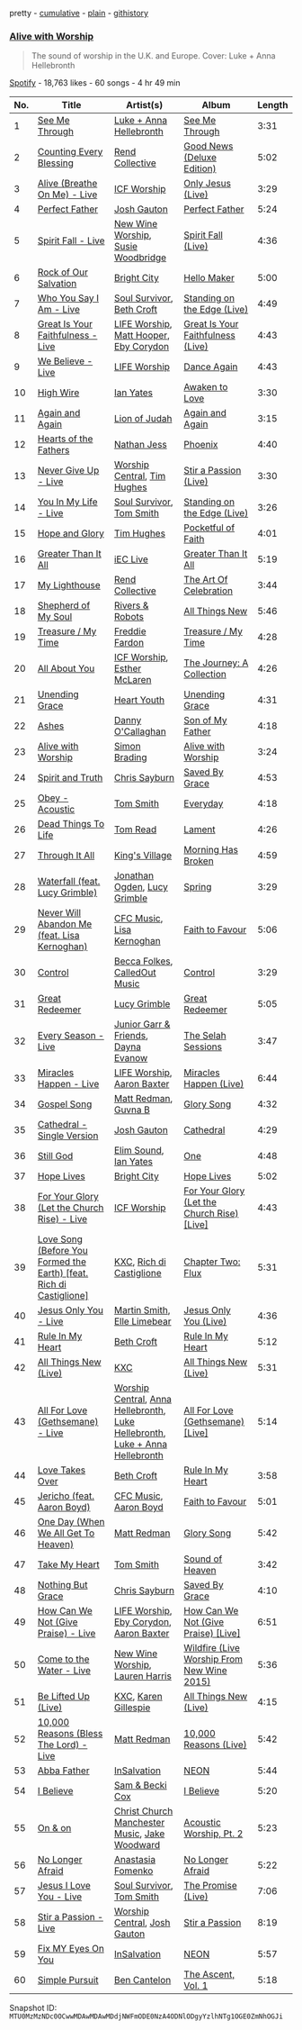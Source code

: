 pretty - [cumulative](/playlists/cumulative/37i9dQZF1DWVVia6qTpojp.md) - [plain](/playlists/plain/37i9dQZF1DWVVia6qTpojp) - [githistory](https://github.githistory.xyz/mackorone/spotify-playlist-archive/blob/main/playlists/plain/37i9dQZF1DWVVia6qTpojp)

### [Alive with Worship](https://open.spotify.com/playlist/37i9dQZF1DWVVia6qTpojp)

> The sound of worship in the U.K\. and Europe\. Cover: Luke + Anna Hellebronth

[Spotify](https://open.spotify.com/user/spotify) - 18,763 likes - 60 songs - 4 hr 49 min

| No. | Title | Artist(s) | Album | Length |
|---|---|---|---|---|
| 1 | [See Me Through](https://open.spotify.com/track/7eIGGb2xWI68Sy7FdL6I7S) | [Luke + Anna Hellebronth](https://open.spotify.com/artist/4WUF78qaUIBG0uH1JiDztL) | [See Me Through](https://open.spotify.com/album/01XGogRGWeoexvdA8VRp7T) | 3:31 |
| 2 | [Counting Every Blessing](https://open.spotify.com/track/0lATXmstYwzQjOLgkzvnEc) | [Rend Collective](https://open.spotify.com/artist/11Y54BxlxC3UIAUkU2eadQ) | [Good News \(Deluxe Edition\)](https://open.spotify.com/album/1do9XXkq2SLwDV7vsEjtjg) | 5:02 |
| 3 | [Alive \(Breathe On Me\) \- Live](https://open.spotify.com/track/73BDlgL6zIz7zUaMmSV4C7) | [ICF Worship](https://open.spotify.com/artist/0uw5aNQFG4WgdsqkElEHrW) | [Only Jesus \(Live\)](https://open.spotify.com/album/2dUvm3MOU8vX1pg4Y7SotK) | 3:29 |
| 4 | [Perfect Father](https://open.spotify.com/track/5nrxd3RYpoMfECStDyxk18) | [Josh Gauton](https://open.spotify.com/artist/4PLDTXCudiHDay44OSM79M) | [Perfect Father](https://open.spotify.com/album/772m7JkdTvKHLEeGesX44U) | 5:24 |
| 5 | [Spirit Fall \- Live](https://open.spotify.com/track/0BrMRDuSxaxcXmnK6Bsb8E) | [New Wine Worship](https://open.spotify.com/artist/2G5uXRzRvQILLfvQCsnSUV), [Susie Woodbridge](https://open.spotify.com/artist/7LWsLUT26iv49pBXRBnc4v) | [Spirit Fall \(Live\)](https://open.spotify.com/album/61pd8daetmghBrcQQWt8EF) | 4:36 |
| 6 | [Rock of Our Salvation](https://open.spotify.com/track/0xIWuowu94DVPnePfM04uX) | [Bright City](https://open.spotify.com/artist/5hYRBkg6k7yq787YZedMaR) | [Hello Maker](https://open.spotify.com/album/22pKUdahZtdO78K72hNK1j) | 5:00 |
| 7 | [Who You Say I Am \- Live](https://open.spotify.com/track/2dRF8tFKTM4aIr4wFJF3B0) | [Soul Survivor](https://open.spotify.com/artist/3jTzI8EpjES1TRYhWs34nm), [Beth Croft](https://open.spotify.com/artist/4jrrZymKmM0WolEJAqcMJP) | [Standing on the Edge \(Live\)](https://open.spotify.com/album/7CgRdhWMIwdE5fiqNmSdGl) | 4:49 |
| 8 | [Great Is Your Faithfulness \- Live](https://open.spotify.com/track/2j0XyBffFLVdzjoCA14hrI) | [LIFE Worship](https://open.spotify.com/artist/1ORYkhkN6flHlDSkWVsk4d), [Matt Hooper](https://open.spotify.com/artist/0SnNtSCuDx1RcvwMCau4vC), [Eby Corydon](https://open.spotify.com/artist/6EJe5fsw9zmyuJfYjCCezm) | [Great Is Your Faithfulness \(Live\)](https://open.spotify.com/album/0kZStc0KPbqHe12QmOtRY0) | 4:43 |
| 9 | [We Believe \- Live](https://open.spotify.com/track/6SKNe1vzI2lCiXMjHI2s43) | [LIFE Worship](https://open.spotify.com/artist/1ORYkhkN6flHlDSkWVsk4d) | [Dance Again](https://open.spotify.com/album/7emfFp80ctjRTh286w9S7u) | 4:43 |
| 10 | [High Wire](https://open.spotify.com/track/72Jdx4hBN0RFraojlQFJtV) | [Ian Yates](https://open.spotify.com/artist/1f4Ai5lRAeK0wameps1zqU) | [Awaken to Love](https://open.spotify.com/album/77Wtl0zGjDvP2SwAoowhuq) | 3:30 |
| 11 | [Again and Again](https://open.spotify.com/track/2VtvyiPReTN9c7l7co6a0X) | [Lion of Judah](https://open.spotify.com/artist/5xMljsTgyAQODxCMD7K2zH) | [Again and Again](https://open.spotify.com/album/2uH0NJYjekprSAWHx4IvQR) | 3:15 |
| 12 | [Hearts of the Fathers](https://open.spotify.com/track/4rMscpdIZheL0sT00z4lRr) | [Nathan Jess](https://open.spotify.com/artist/0toDS0sQ9LKILJv0E2IUR8) | [Phoenix](https://open.spotify.com/album/2T6f0uE9RlzWK6SylbV1Ll) | 4:40 |
| 13 | [Never Give Up \- Live](https://open.spotify.com/track/0WZmgpwkPU9rRW2zi1c8PI) | [Worship Central](https://open.spotify.com/artist/3i0j8jwJKHchZU40nbd2Xt), [Tim Hughes](https://open.spotify.com/artist/3z1cp4jtdPSklLE90162gh) | [Stir a Passion \(Live\)](https://open.spotify.com/album/7IzdGxMnvKHqR1jDXNzqIU) | 3:30 |
| 14 | [You In My Life \- Live](https://open.spotify.com/track/7ftliTeRSe2lWyPZsVRsgE) | [Soul Survivor](https://open.spotify.com/artist/3jTzI8EpjES1TRYhWs34nm), [Tom Smith](https://open.spotify.com/artist/4y7Cnogmk0fX6UXhGznDQk) | [Standing on the Edge \(Live\)](https://open.spotify.com/album/7CgRdhWMIwdE5fiqNmSdGl) | 3:26 |
| 15 | [Hope and Glory](https://open.spotify.com/track/3kFci2HGZar1xwmuOa5ijb) | [Tim Hughes](https://open.spotify.com/artist/3z1cp4jtdPSklLE90162gh) | [Pocketful of Faith](https://open.spotify.com/album/2pt5SvRTvMyYu0Hyh3r8fQ) | 4:01 |
| 16 | [Greater Than It All](https://open.spotify.com/track/7nZS25UXE5us79bjRCMFBC) | [iEC Live](https://open.spotify.com/artist/72YK2OUA9cDkaQvxWKQzhY) | [Greater Than It All](https://open.spotify.com/album/5XKnAmqhlqRG2yU5d48KkL) | 5:19 |
| 17 | [My Lighthouse](https://open.spotify.com/track/5AcdaSVQfLcUKMaqchfBie) | [Rend Collective](https://open.spotify.com/artist/11Y54BxlxC3UIAUkU2eadQ) | [The Art Of Celebration](https://open.spotify.com/album/5wqj3h35WV6FxeoFs6981b) | 3:44 |
| 18 | [Shepherd of My Soul](https://open.spotify.com/track/5JNhtYiyGpQQ6pDFtfpLLz) | [Rivers & Robots](https://open.spotify.com/artist/41yDmxekjnWShKi6nRmzZ4) | [All Things New](https://open.spotify.com/album/3jXUhc7v2rGvSJss6cxt6a) | 5:46 |
| 19 | [Treasure / My Time](https://open.spotify.com/track/5wIiyKlqYBsQrjX0RqavRY) | [Freddie Fardon](https://open.spotify.com/artist/47MKNB3zJLyXyFKsT5fSFm) | [Treasure / My Time](https://open.spotify.com/album/7nlDINiq8DFG1wVG7h2XUE) | 4:28 |
| 20 | [All About You](https://open.spotify.com/track/0qLqLMBQS5y3ZAbkc3MIGy) | [ICF Worship](https://open.spotify.com/artist/0uw5aNQFG4WgdsqkElEHrW), [Esther McLaren](https://open.spotify.com/artist/60J1UuxiGazhPIzIgwKULA) | [The Journey: A Collection](https://open.spotify.com/album/5E2ontsrR45lgUeC7cqen3) | 4:26 |
| 21 | [Unending Grace](https://open.spotify.com/track/3Bi99eLHgL2tSZWLTsX2YA) | [Heart Youth](https://open.spotify.com/artist/6jbkO5Hjow7xAqHUkGDSRB) | [Unending Grace](https://open.spotify.com/album/05qJIMapoGbfR24QLJy7V5) | 4:31 |
| 22 | [Ashes](https://open.spotify.com/track/7g9BylLROwXbWmP0xdkp8O) | [Danny O'Callaghan](https://open.spotify.com/artist/0jSoCYPN9A69XCLdF0USBj) | [Son of My Father](https://open.spotify.com/album/4gCHt9tejb6XrEBgoEq3bE) | 4:18 |
| 23 | [Alive with Worship](https://open.spotify.com/track/4AGEum8L2SEclpv676IU4C) | [Simon Brading](https://open.spotify.com/artist/5lXrZdj3SEDih1rxPeuSIZ) | [Alive with Worship](https://open.spotify.com/album/1juE8NS5CgqshKNeJ6Bac7) | 3:24 |
| 24 | [Spirit and Truth](https://open.spotify.com/track/4wzlJOsP5hnCaAcVlEcMFo) | [Chris Sayburn](https://open.spotify.com/artist/3YCIiIHJppDleYo4vq4AN9) | [Saved By Grace](https://open.spotify.com/album/5Rzg6slcH2u7Ipl0VqYUY1) | 4:53 |
| 25 | [Obey \- Acoustic](https://open.spotify.com/track/4K4bFzadyAYVm4UqSQR0dM) | [Tom Smith](https://open.spotify.com/artist/4y7Cnogmk0fX6UXhGznDQk) | [Everyday](https://open.spotify.com/album/4PRcGJ2cZjHTXjEpcraPu7) | 4:18 |
| 26 | [Dead Things To Life](https://open.spotify.com/track/1N6iHugrcCD36X7Jn5dcCK) | [Tom Read](https://open.spotify.com/artist/2KqFfpWJjwA1xr9ZxfIqmd) | [Lament](https://open.spotify.com/album/6V52ayLRHPyg54r8WTIrQl) | 4:26 |
| 27 | [Through It All](https://open.spotify.com/track/5tAka5imviCbmtCbg5HPBV) | [King's Village](https://open.spotify.com/artist/5u6qWLDqTeq7QL44pRFIIW) | [Morning Has Broken](https://open.spotify.com/album/2GHtPvnGsgu2rov7zFcwUO) | 4:59 |
| 28 | [Waterfall \(feat\. Lucy Grimble\)](https://open.spotify.com/track/6nnNPkofokKxTRDwL748CT) | [Jonathan Ogden](https://open.spotify.com/artist/2Q1d40J0u4IWGg4oZNPBZ7), [Lucy Grimble](https://open.spotify.com/artist/0d0ICZg8jE6D2RkDHCTIVq) | [Spring](https://open.spotify.com/album/0aT8MMYx6r4tN1W0ipTgOs) | 3:29 |
| 29 | [Never Will Abandon Me \(feat\. Lisa Kernoghan\)](https://open.spotify.com/track/2BdsN7xLtpiLM13MriURD4) | [CFC Music](https://open.spotify.com/artist/1sxkQQqbSOT9mHGULSSaoy), [Lisa Kernoghan](https://open.spotify.com/artist/6fv7gDy1yleB1cF1IsBfcH) | [Faith to Favour](https://open.spotify.com/album/53HN9gpuVa7ZRQyr36QEzg) | 5:06 |
| 30 | [Control](https://open.spotify.com/track/7qVe4ov5tPg2c8aWdmtli2) | [Becca Folkes](https://open.spotify.com/artist/6gNm3KPTOr2uiejwae6rHb), [CalledOut Music](https://open.spotify.com/artist/3VY7IlU2547DIC1ca88lRH) | [Control](https://open.spotify.com/album/4hqrDfpDCRmGsZFS3fpCYa) | 3:29 |
| 31 | [Great Redeemer](https://open.spotify.com/track/2JoojhYT5czjfxQF9YLyuJ) | [Lucy Grimble](https://open.spotify.com/artist/0d0ICZg8jE6D2RkDHCTIVq) | [Great Redeemer](https://open.spotify.com/album/0nX0WKiG9z8YqiKFqZaYiq) | 5:05 |
| 32 | [Every Season \- Live](https://open.spotify.com/track/3xj41KhhyHxkX893yLnprb) | [Junior Garr & Friends](https://open.spotify.com/artist/0uphFCmHEPD1ey1TJUUNCi), [Dayna Evanow](https://open.spotify.com/artist/0v3lycbra9EPX29pH6bDO0) | [The Selah Sessions](https://open.spotify.com/album/62dDbRFjWgSHEiJBQj8bzf) | 3:47 |
| 33 | [Miracles Happen \- Live](https://open.spotify.com/track/60OIzkdNY8T3OpzJhGOQPT) | [LIFE Worship](https://open.spotify.com/artist/1ORYkhkN6flHlDSkWVsk4d), [Aaron Baxter](https://open.spotify.com/artist/13L7riGLcJSvYPFudlFgO9) | [Miracles Happen \(Live\)](https://open.spotify.com/album/2fieO7Rirr0gKX8RGBuN1q) | 6:44 |
| 34 | [Gospel Song](https://open.spotify.com/track/3Oe4hBiUEnpE1Rw248f5x7) | [Matt Redman](https://open.spotify.com/artist/0bz9hDpUbAw5JElgEiuIYZ), [Guvna B](https://open.spotify.com/artist/3XgNFNKLstByGKqplDht0H) | [Glory Song](https://open.spotify.com/album/1NxngYgTVoZp0kDOe8EdDo) | 4:32 |
| 35 | [Cathedral \- Single Version](https://open.spotify.com/track/1f58yLGx0V9LO1SUCXRHTM) | [Josh Gauton](https://open.spotify.com/artist/4PLDTXCudiHDay44OSM79M) | [Cathedral](https://open.spotify.com/album/4ei8RLoVH7O6nrdWXENMu9) | 4:29 |
| 36 | [Still God](https://open.spotify.com/track/3RFp9S8ki6QfQxhYRCWkp7) | [Elim Sound](https://open.spotify.com/artist/66qGWtgWfDgz2dWok5E9FV), [Ian Yates](https://open.spotify.com/artist/1f4Ai5lRAeK0wameps1zqU) | [One](https://open.spotify.com/album/1AaUvbV62zJimSU8zFJEKV) | 4:48 |
| 37 | [Hope Lives](https://open.spotify.com/track/5TblOn6KkBhC6ECLhDakN2) | [Bright City](https://open.spotify.com/artist/5hYRBkg6k7yq787YZedMaR) | [Hope Lives](https://open.spotify.com/album/1NKqjGy5kGDTA1MmpzTkFf) | 5:02 |
| 38 | [For Your Glory \(Let the Church Rise\) \- Live](https://open.spotify.com/track/4jSmWqoQJ4aF8e3cJDVCm4) | [ICF Worship](https://open.spotify.com/artist/0uw5aNQFG4WgdsqkElEHrW) | [For Your Glory \(Let the Church Rise\) \[Live\]](https://open.spotify.com/album/6YwlzswWLAS3YO3EiaNRUg) | 4:43 |
| 39 | [Love Song \(Before You Formed the Earth\) \[feat\. Rich di Castiglione\]](https://open.spotify.com/track/3BuyzGAi93RKpEcKYZ3BNb) | [KXC](https://open.spotify.com/artist/4IRzqqB9lt9kxz86QP0kpO), [Rich di Castiglione](https://open.spotify.com/artist/7pDbEDvbu2vsq2BccIrBFy) | [Chapter Two: Flux](https://open.spotify.com/album/3Nv49ian9yCrowGCPGn7Zb) | 5:31 |
| 40 | [Jesus Only You \- Live](https://open.spotify.com/track/7ANBtFlxPmJkhkqQMvy7bT) | [Martin Smith](https://open.spotify.com/artist/7ISMNhe95QNLqHgsCHAVeu), [Elle Limebear](https://open.spotify.com/artist/7MCV4p3QmcYDMTfiE0ZWMD) | [Jesus Only You \(Live\)](https://open.spotify.com/album/21q9tq89gBSUllwlU4VsvK) | 4:36 |
| 41 | [Rule In My Heart](https://open.spotify.com/track/59UpBfd5XNvvTV6DyxYCPH) | [Beth Croft](https://open.spotify.com/artist/4jrrZymKmM0WolEJAqcMJP) | [Rule In My Heart](https://open.spotify.com/album/5vGS1t0bJSQioHUe91jaNa) | 5:12 |
| 42 | [All Things New \(Live\)](https://open.spotify.com/track/7tCQhqtldkBnag6wvOnKil) | [KXC](https://open.spotify.com/artist/4IRzqqB9lt9kxz86QP0kpO) | [All Things New \(Live\)](https://open.spotify.com/album/6YxQ6G7ltjqaRliili7o8Q) | 5:31 |
| 43 | [All For Love \(Gethsemane\) \- Live](https://open.spotify.com/track/1d0xX8GVn0oDPgHJXeIhi1) | [Worship Central](https://open.spotify.com/artist/3i0j8jwJKHchZU40nbd2Xt), [Anna Hellebronth](https://open.spotify.com/artist/2wcIL6FNIm7VRtM2LBMDPz), [Luke Hellebronth](https://open.spotify.com/artist/26RpO1zRTbfhvP4DlHKn6I), [Luke + Anna Hellebronth](https://open.spotify.com/artist/4WUF78qaUIBG0uH1JiDztL) | [All For Love \(Gethsemane\) \[Live\]](https://open.spotify.com/album/64tv60oZXF3ldHggaW48vn) | 5:14 |
| 44 | [Love Takes Over](https://open.spotify.com/track/2ql6baa66NQybiUHd7kpkW) | [Beth Croft](https://open.spotify.com/artist/4jrrZymKmM0WolEJAqcMJP) | [Rule In My Heart](https://open.spotify.com/album/5vGS1t0bJSQioHUe91jaNa) | 3:58 |
| 45 | [Jericho \(feat\. Aaron Boyd\)](https://open.spotify.com/track/5Cpf8yCc38wsGdpEVB963t) | [CFC Music](https://open.spotify.com/artist/1sxkQQqbSOT9mHGULSSaoy), [Aaron Boyd](https://open.spotify.com/artist/7t4Ea9sDPJpypUOqTSH9M3) | [Faith to Favour](https://open.spotify.com/album/53HN9gpuVa7ZRQyr36QEzg) | 5:01 |
| 46 | [One Day \(When We All Get To Heaven\)](https://open.spotify.com/track/1JdjGLGkCBfFjgkwH4oVGd) | [Matt Redman](https://open.spotify.com/artist/0bz9hDpUbAw5JElgEiuIYZ) | [Glory Song](https://open.spotify.com/album/1NxngYgTVoZp0kDOe8EdDo) | 5:42 |
| 47 | [Take My Heart](https://open.spotify.com/track/5HvaoXzi3PPt9qdEHzzYhG) | [Tom Smith](https://open.spotify.com/artist/4y7Cnogmk0fX6UXhGznDQk) | [Sound of Heaven](https://open.spotify.com/album/3IEzw5QNkmIDCCtMrfo9A2) | 3:42 |
| 48 | [Nothing But Grace](https://open.spotify.com/track/1WsLjjxCkceaH9dFqwbvKp) | [Chris Sayburn](https://open.spotify.com/artist/3YCIiIHJppDleYo4vq4AN9) | [Saved By Grace](https://open.spotify.com/album/5Rzg6slcH2u7Ipl0VqYUY1) | 4:10 |
| 49 | [How Can We Not \(Give Praise\) \- Live](https://open.spotify.com/track/3lu7hEA4uuS6W4lQ6Vu7au) | [LIFE Worship](https://open.spotify.com/artist/1ORYkhkN6flHlDSkWVsk4d), [Eby Corydon](https://open.spotify.com/artist/6EJe5fsw9zmyuJfYjCCezm), [Aaron Baxter](https://open.spotify.com/artist/13L7riGLcJSvYPFudlFgO9) | [How Can We Not \(Give Praise\) \[Live\]](https://open.spotify.com/album/1tX7VDEYqIpnn9oAwCg9nC) | 6:51 |
| 50 | [Come to the Water \- Live](https://open.spotify.com/track/6k8nSBE7GoGhuzA22WIKR0) | [New Wine Worship](https://open.spotify.com/artist/2G5uXRzRvQILLfvQCsnSUV), [Lauren Harris](https://open.spotify.com/artist/1PK9PSLsDrIo0ZoxdQLqob) | [Wildfire \(Live Worship From New Wine 2015\)](https://open.spotify.com/album/7p1R5IAIHlBPQWbJj1ljTP) | 5:36 |
| 51 | [Be Lifted Up \(Live\)](https://open.spotify.com/track/36UNdXolsIyWQEYh00ODAa) | [KXC](https://open.spotify.com/artist/4IRzqqB9lt9kxz86QP0kpO), [Karen Gillespie](https://open.spotify.com/artist/3H7zMUDYkq5RAwjVpoh2dX) | [All Things New \(Live\)](https://open.spotify.com/album/6dyY0EjV3fwxl3JqK69VM3) | 4:15 |
| 52 | [10,000 Reasons \(Bless The Lord\) \- Live](https://open.spotify.com/track/0fxpHpK3aw2nFWII6yveDD) | [Matt Redman](https://open.spotify.com/artist/0bz9hDpUbAw5JElgEiuIYZ) | [10,000 Reasons \(Live\)](https://open.spotify.com/album/0av22wHGgPZRC0BkGrnVVJ) | 5:42 |
| 53 | [Abba Father](https://open.spotify.com/track/5Mm710yfQEfatdtaivoXYE) | [InSalvation](https://open.spotify.com/artist/254N4bAbejA5vO4sJGAUdX) | [NEON](https://open.spotify.com/album/1OahG76uAlkwkaKR4OmxK4) | 5:44 |
| 54 | [I Believe](https://open.spotify.com/track/1G4HQS0ryuYy8ncQr9dSU8) | [Sam & Becki Cox](https://open.spotify.com/artist/5i3eObstS3iB7zwjmg1ct9) | [I Believe](https://open.spotify.com/album/6DO6UqQE4KDIr1qDUr72iA) | 5:20 |
| 55 | [On & on](https://open.spotify.com/track/3FJBwU3olBn37hiu3UIR8p) | [Christ Church Manchester Music](https://open.spotify.com/artist/4Mnkb9kPN7X3jWy0oA6gx4), [Jake Woodward](https://open.spotify.com/artist/5nQgPJe124X8kMRA5U1vGb) | [Acoustic Worship, Pt\. 2](https://open.spotify.com/album/6FUIT7F8EIqzKRoS6EZfvI) | 5:23 |
| 56 | [No Longer Afraid](https://open.spotify.com/track/4gtAh8M8QawJswS08bJ0Ri) | [Anastasia Fomenko](https://open.spotify.com/artist/3Rk3xPBC95uadfv2PwpO2P) | [No Longer Afraid](https://open.spotify.com/album/7HmGYngAcFgjxPy3ifbF1a) | 5:22 |
| 57 | [Jesus I Love You \- Live](https://open.spotify.com/track/3VmSMZSYeFvZEQjk8DiaWm) | [Soul Survivor](https://open.spotify.com/artist/3jTzI8EpjES1TRYhWs34nm), [Tom Smith](https://open.spotify.com/artist/22ZjvaisJlv6JVpHbeHunG) | [The Promise \(Live\)](https://open.spotify.com/album/0i6oG7YRl57CGwW2bJRTd2) | 7:06 |
| 58 | [Stir a Passion \- Live](https://open.spotify.com/track/5Yd2LrQZg3ouzzvgC1QKvJ) | [Worship Central](https://open.spotify.com/artist/3i0j8jwJKHchZU40nbd2Xt), [Josh Gauton](https://open.spotify.com/artist/4PLDTXCudiHDay44OSM79M) | [Stir a Passion](https://open.spotify.com/album/5pjsLhandWZP3rUF7NQuZ9) | 8:19 |
| 59 | [Fix MY Eyes On You](https://open.spotify.com/track/5Gvsgw6zvvcK73L8mrN9NY) | [InSalvation](https://open.spotify.com/artist/254N4bAbejA5vO4sJGAUdX) | [NEON](https://open.spotify.com/album/1OahG76uAlkwkaKR4OmxK4) | 5:57 |
| 60 | [Simple Pursuit](https://open.spotify.com/track/7mrbfKEIvwf8rWXBxEtp89) | [Ben Cantelon](https://open.spotify.com/artist/0hG95VUGURuOHoxgts6Br3) | [The Ascent, Vol\. 1](https://open.spotify.com/album/2GvamlBYznzImkPF1ue7E2) | 5:18 |

Snapshot ID: `MTU0MzMzNDc0OCwwMDAwMDAwMDdjNWFmODE0NzA4ODNlODgyYzlhNTg1OGE0ZmNhOGJi`

